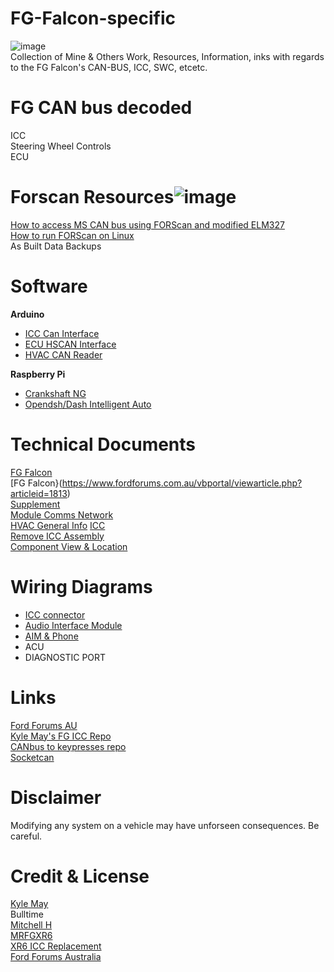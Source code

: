# FG-Falcon-specific #
![image](https://raw.githubusercontent.com/jakka351/FG-Falcon-specific/master/resources/images/_.webp?token=raw)  
Collection of Mine & Others Work, Resources, Information, inks with regards to the FG Falcon's CAN-BUS, ICC, SWC, etcetc.


# FG CAN bus decoded  
ICC  
Steering Wheel Controls  
ECU  

# Forscan Resources![image](https://raw.githubusercontent.com/jakka351/FG-Falcon-specific/0570d4a5590f1af9765ba1e117a521872f8471b6/resources/images/FORSCAN%20v2.svg?token=ANTL335HYI5K2TXAATMAX3K7ZWGGA)    
[How to access MS CAN bus using FORScan and modified ELM327](https://forscan.org/forum/viewtopic.php?f=4&t=4)   
[How to run FORScan on Linux](https://forscan.org/forum/viewtopic.php?f=4&t=6)    
As Built Data Backups  
# Software
**Arduino**  
 - [ICC Can Interface]()    
 - [ECU HSCAN Interface]()  
 - [HVAC CAN Reader]()  
 
**Raspberry Pi**  
 - [Crankshaft NG]()    
 - [Opendsh/Dash Intelligent Auto]()      

# Technical Documents   
[FG Falcon](https://www.fordforums.com.au/vbportal/viewcategory.php?moduleid=64)  
[FG Falcon}(https://www.fordforums.com.au/vbportal/viewarticle.php?articleid=1813)  
[Supplement](https://www.fordforums.com.au/vbportal/viewarticle.php?articleid=1884)   
[Module Comms Network](http://fordforums.com.au/wsmpub/fgii/418-00.html)  
[HVAC General Info](http://fordforums.com.au/wsmpub/fgfpv50/412-00.html) 
[ICC](http://fordforums.com.au/wsmpub/fg/413-08.html)  
[Remove ICC Assembly](https://www.fordforums.com.au/vbportal/viewarticle.php?articleid=855)    
[Component View & Location](http://fordforums.com.au/wsmpub/wire/fgfpv/700-06.html)  

# Wiring Diagrams
 - [ICC connector](https://www.fordforums.com.au/vbportal/viewarticle.php?articleid=1173)    
 - [Audio Interface Module](https://www.fordforums.com.au/vbportal/viewarticle.php?articleid=1173)   
 - [AIM & Phone](https://www.fordforums.com.au/vbportal/viewarticle.php?articleid=699)  
 - ACU  
 - DIAGNOSTIC PORT  

# Links #  
[Ford Forums AU](https://fordforums.com.au/)  
[Kyle May's FG ICC Repo](https://github.com/KyleMay/Ford-FG-ICC)  
[CANbus to keypresses repo](https://)  
[Socketcan](https://python-can.readthedocs.io/en/master/interfaces/socketcan.html)    


# Disclaimer #
Modifying any system on a vehicle may have unforseen consequences. Be careful.  

# Credit & License #
[Kyle May](https://www.kylemay.net.au/)  
Bulltime  
[Mitchell H](https://fordforums.com.au/member.php?u=2315299)    
[MRFGXR6](http://fordforums.com.au/member.php?u=25234)  
[XR6 ICC Replacement](https://fordforums.com.au/showthread.php?t=11475851)    
[Ford Forums Australia](https://fordforums.com.au)  


